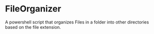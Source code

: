 # FileOrganizer
A powershell script that organizes Files in a folder into other directories based on the file extension.
